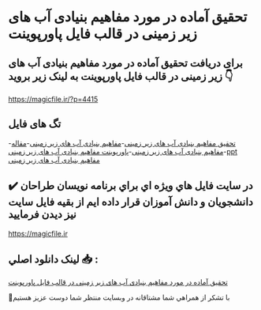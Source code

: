 # تحقیق آماده در مورد مفاهیم بنیادی آب های زیر زمینی در قالب فایل پاورپوینت

## برای دریافت تحقیق آماده در مورد مفاهیم بنیادی آب های زیر زمینی در قالب فایل پاورپوینت به لینک زیر بروید 👇

https://magicfile.ir/?p=4415

## تگ های فایل

-[تحقیق مفاهیم بنیادی آب های زیر زمینی](https://magicfile.ir/product/%d8%aa%d8%ad%d9%82%db%8c%d9%82-%d9%85%d9%81%d8%a7%d9%87%db%8c%d9%85-%d8%a8%d9%86%db%8c%d8%a7%d8%af%db%8c-%d8%a2%d8%a8-%d9%87%d8%a7%db%8c-%d8%b2%db%8c%d8%b1-%d8%b2%d9%85%db%8c%d9%86%db%8c-%d9%be%d8%a7%d9%88%d8%b1%d9%be%d9%88%db%8c%d9%86%d8%aa/)-[مفاهیم بنیادی آب های زیر زمینی](https://magicfile.ir/product/%d8%aa%d8%ad%d9%82%db%8c%d9%82-%d9%85%d9%81%d8%a7%d9%87%db%8c%d9%85-%d8%a8%d9%86%db%8c%d8%a7%d8%af%db%8c-%d8%a2%d8%a8-%d9%87%d8%a7%db%8c-%d8%b2%db%8c%d8%b1-%d8%b2%d9%85%db%8c%d9%86%db%8c-%d9%be%d8%a7%d9%88%d8%b1%d9%be%d9%88%db%8c%d9%86%d8%aa/)-[مقاله مفاهیم بنیادی آب های زیر زمینی](https://magicfile.ir/product/%d8%aa%d8%ad%d9%82%db%8c%d9%82-%d9%85%d9%81%d8%a7%d9%87%db%8c%d9%85-%d8%a8%d9%86%db%8c%d8%a7%d8%af%db%8c-%d8%a2%d8%a8-%d9%87%d8%a7%db%8c-%d8%b2%db%8c%d8%b1-%d8%b2%d9%85%db%8c%d9%86%db%8c-%d9%be%d8%a7%d9%88%d8%b1%d9%be%d9%88%db%8c%d9%86%d8%aa/)-[پاورپوینت مفاهیم بنیادی آب های زیر زمینی](https://magicfile.ir/product/%d8%aa%d8%ad%d9%82%db%8c%d9%82-%d9%85%d9%81%d8%a7%d9%87%db%8c%d9%85-%d8%a8%d9%86%db%8c%d8%a7%d8%af%db%8c-%d8%a2%d8%a8-%d9%87%d8%a7%db%8c-%d8%b2%db%8c%d8%b1-%d8%b2%d9%85%db%8c%d9%86%db%8c-%d9%be%d8%a7%d9%88%d8%b1%d9%be%d9%88%db%8c%d9%86%d8%aa/)-[ppt مفاهیم بنیادی آب های زیر زمینی](https://magicfile.ir/product/%d8%aa%d8%ad%d9%82%db%8c%d9%82-%d9%85%d9%81%d8%a7%d9%87%db%8c%d9%85-%d8%a8%d9%86%db%8c%d8%a7%d8%af%db%8c-%d8%a2%d8%a8-%d9%87%d8%a7%db%8c-%d8%b2%db%8c%d8%b1-%d8%b2%d9%85%db%8c%d9%86%db%8c-%d9%be%d8%a7%d9%88%d8%b1%d9%be%d9%88%db%8c%d9%86%d8%aa/)

## ✔️ در سايت فايل هاي ويژه اي براي برنامه نويسان طراحان دانشجويان و دانش آموزان قرار داده ايم از بقيه فايل سايت نيز ديدن فرماييد

https://magicfile.ir


## لينک دانلود اصلي 📥 :

[تحقیق آماده در مورد مفاهیم بنیادی آب های زیر زمینی در قالب فایل پاورپوینت](https://magicfile.ir/product/%d8%aa%d8%ad%d9%82%db%8c%d9%82-%d9%85%d9%81%d8%a7%d9%87%db%8c%d9%85-%d8%a8%d9%86%db%8c%d8%a7%d8%af%db%8c-%d8%a2%d8%a8-%d9%87%d8%a7%db%8c-%d8%b2%db%8c%d8%b1-%d8%b2%d9%85%db%8c%d9%86%db%8c-%d9%be%d8%a7%d9%88%d8%b1%d9%be%d9%88%db%8c%d9%86%d8%aa/) 


🙏با تشکر از همراهي شما مشتاقانه در وبسایت منتظر شما دوست عزیز هستیم

